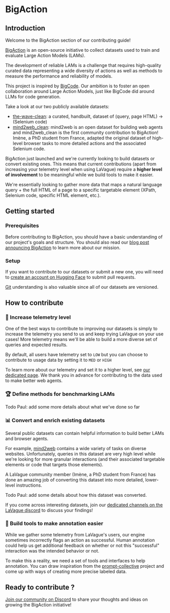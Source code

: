 # BigAction
## Introduction
Welcome to the BigAction section of our contributing guide!

[BigAction](https://huggingface.co/BigAction) is an open-source initiative to collect datasets used to train and evaluate Large Action Models (LAMs). 

The development of reliable LAMs is a challenge that requires high-quality curated data representing a wide diversity of actions as well as methods to measure the performance and reliability of models.

This project is inspired by [BigCode](https://www.bigcode-project.org/). Our ambition is to foster an open collaboration around Large Action Models, just like BigCode did around LLMs for code generation. 


Take a look at our two publicly available datasets: 

- [the-wave-clean](https://huggingface.co/datasets/BigAction/the-wave-clean): a curated, handbuilt, dataset of (query, page HTML) -> (Selenium code)  
- [mind2web_clean](https://huggingface.co/datasets/BigAction/mind2web_clean): mind2web is an open dataset for building web agents and mind2web_clean is the first community contribution to BigAction! Imène, a PhD student from France, adapted the original dataset of high-level browser tasks to more detailed actions and the associated Selenium code. 

BigAction just launched and we're currently looking to build datasets or convert existing ones. This means that current contributions (apart from increasing your telemetry level when using LaVague) require a **higher level of involvement** to be meaningful while we build tools to make it easier.

We're essentially looking to gather more data that maps a natural language query + the full HTML of a page to a specific targetable element (XPath, Selenium code, specific HTML element, etc.). 


## Getting started
### Prerequisites
Before contributing to BigAction, you should have a basic understanding of our project's goals and structure. You should also read our [blog post announcing BigAction](https://blog.lavague.ai/announcing-bigaction/) to learn more about our mission. 

### Setup
If you want to contribute to our datasets or submit a new one, you will need to [create an account on Hugging Face](https://huggingface.co/join) to submit pull requests.

[Git](https://git-scm.com/book/en/v2/Getting-Started-About-Version-Control) understanding is also valuable since all of our datasets are versioned.

## How to contribute
### 📐 Increase telemetry level
One of the best ways to contribute to improving our datasets is simply to increase the telemetry you send to us and keep trying LaVague on your use cases! More telemetry means we'll be able to build a more diverse set of queries and expected results. 

By default, all users have telemetry set to ```LOW``` but you can choose to contribute to usage data by setting it to ```MED``` or ```HIGH```

To learn more about our telemetry and set it to a higher level, see [our dedicated page](../advanced/telemetry.md). We thank you in advance for contributing to the data used to make better web agents.


### 🏆 Define methods for benchmarking LAMs
Todo Paul: add some more details about what we've done so far

### 📊 Convert and enrich existing datasets
Several public datasets can contain helpful information to build better LAMs and browser agents. 

For example, [mind2web](https://osu-nlp-group.github.io/Mind2Web/) contains a wide variety of tasks on diverse websites. Unfortunately, queries in this dataset are very high level while we're looking for more granular interactions (and their associated targetable elements or code that targets those elements). 

A LaVague community member (Imène, a PhD student from France) has done an amazing job of converting this dataset into more detailed, lower-level instructions.

Todo Paul: add some details about how this dataset was converted. 

If you come across interesting datasets, join our [dedicated channels on the LaVague discord](https://discord.gg/invite/SDxn9KpqX9) to discuss your findings!


### 📝 Build tools to make annotation easier
While we gather some telemetry from LaVague's users, our engine sometimes incorrectly flags an action as successful. Human annotation could help us get additional feedback on whether or not this "successful" interaction was the intended behavior or not. 

To make this a reality, we need a set of tools and interfaces to help annotation. You can draw inspiration from the [prompt-collective](https://huggingface.co/spaces/DIBT/prompt-collective) project and come up with ways of creating more precise labeled data.



## Ready to contribute ?
[Join our community on Discord](https://discord.gg/invite/SDxn9KpqX9) to share your thoughts and ideas on growing the BigAction initiative!

